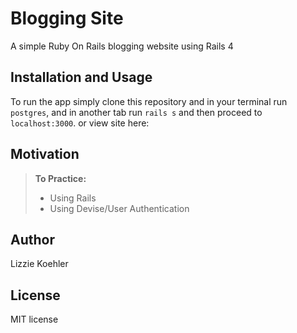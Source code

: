 Blogging Site
==============

A simple Ruby On Rails blogging website using Rails 4

Installation and Usage
------------
To run the app simply clone this repository and in your terminal run
`postgres`, and in another tab run `rails s` and then proceed to `localhost:3000`.
or view site here: 

Motivation
--------
> **To Practice:**
>- Using Rails
>- Using Devise/User Authentication

Author
------

Lizzie Koehler

License
-------

MIT license

